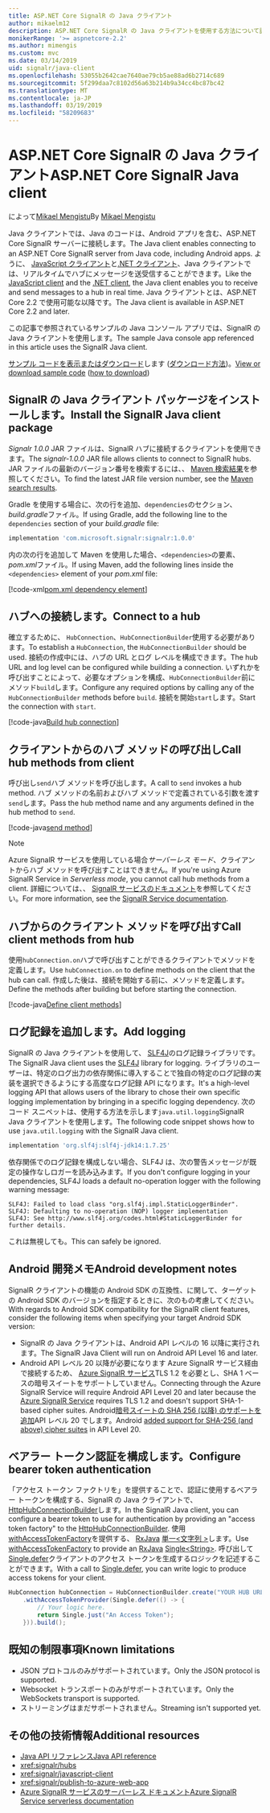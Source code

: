```yaml
---
title: ASP.NET Core SignalR の Java クライアント
author: mikaelm12
description: ASP.NET Core SignalR の Java クライアントを使用する方法について説明します。
monikerRange: '>= aspnetcore-2.2'
ms.author: mimengis
ms.custom: mvc
ms.date: 03/14/2019
uid: signalr/java-client
ms.openlocfilehash: 53055b2642cae7640ae79cb5ae88ad6b2714c689
ms.sourcegitcommit: 5f299daa7c8102d56a63b214b9a34cc4bc87bc42
ms.translationtype: MT
ms.contentlocale: ja-JP
ms.lasthandoff: 03/19/2019
ms.locfileid: "58209683"
---
```

# <a name="aspnet-core-signalr-java-client"></a><span data-ttu-id="c6403-103">ASP.NET Core SignalR の Java クライアント</span><span class="sxs-lookup"><span data-stu-id="c6403-103">ASP.NET Core SignalR Java client</span></span>

<span data-ttu-id="c6403-104">によって[Mikael Mengistu](https://twitter.com/MikaelM_12)</span><span class="sxs-lookup"><span data-stu-id="c6403-104">By [Mikael Mengistu](https://twitter.com/MikaelM_12)</span></span>

<span data-ttu-id="c6403-105">Java クライアントでは、Java のコードは、Android アプリを含む、ASP.NET Core SignalR サーバーに接続します。</span><span class="sxs-lookup"><span data-stu-id="c6403-105">The Java client enables connecting to an ASP.NET Core SignalR server from Java code, including Android apps.</span></span> <span data-ttu-id="c6403-106">ように、 [JavaScript クライアント](xref:signalr/javascript-client)と[.NET クライアント](xref:signalr/dotnet-client)、Java クライアントでは、リアルタイムでハブにメッセージを送受信することができます。</span><span class="sxs-lookup"><span data-stu-id="c6403-106">Like the [JavaScript client](xref:signalr/javascript-client) and the [.NET client](xref:signalr/dotnet-client), the Java client enables you to receive and send messages to a hub in real time.</span></span> <span data-ttu-id="c6403-107">Java クライアントとは、ASP.NET Core 2.2 で使用可能な以降です。</span><span class="sxs-lookup"><span data-stu-id="c6403-107">The Java client is available in ASP.NET Core 2.2 and later.</span></span>

<span data-ttu-id="c6403-108">この記事で参照されているサンプルの Java コンソール アプリでは、SignalR の Java クライアントを使用します。</span><span class="sxs-lookup"><span data-stu-id="c6403-108">The sample Java console app referenced in this article uses the SignalR Java client.</span></span>

<span data-ttu-id="c6403-109">[サンプル コードを表示またはダウンロード](https://github.com/aspnet/Docs/tree/master/aspnetcore/signalr/java-client/sample)します ([ダウンロード方法](xref:index#how-to-download-a-sample))。</span><span class="sxs-lookup"><span data-stu-id="c6403-109">[View or download sample code](https://github.com/aspnet/Docs/tree/master/aspnetcore/signalr/java-client/sample) ([how to download](xref:index#how-to-download-a-sample))</span></span>

## <a name="install-the-signalr-java-client-package"></a><span data-ttu-id="c6403-110">SignalR の Java クライアント パッケージをインストールします。</span><span class="sxs-lookup"><span data-stu-id="c6403-110">Install the SignalR Java client package</span></span>

<span data-ttu-id="c6403-111">*Signalr 1.0.0* JAR ファイルは、SignalR ハブに接続するクライアントを使用できます。</span><span class="sxs-lookup"><span data-stu-id="c6403-111">The *signalr-1.0.0* JAR file allows clients to connect to SignalR hubs.</span></span> <span data-ttu-id="c6403-112">JAR ファイルの最新のバージョン番号を検索するには、、 [Maven 検索結果](https://search.maven.org/search?q=g:com.microsoft.signalr%20AND%20a:signalr)を参照してください。</span><span class="sxs-lookup"><span data-stu-id="c6403-112">To find the latest JAR file version number, see the [Maven search results](https://search.maven.org/search?q=g:com.microsoft.signalr%20AND%20a:signalr).</span></span>

<span data-ttu-id="c6403-113">Gradle を使用する場合に、次の行を追加、`dependencies`のセクション、 *build.gradle*ファイル。</span><span class="sxs-lookup"><span data-stu-id="c6403-113">If using Gradle, add the following line to the `dependencies` section of your *build.gradle* file:</span></span>

```gradle
implementation 'com.microsoft.signalr:signalr:1.0.0'
```

<span data-ttu-id="c6403-114">内の次の行を追加して Maven を使用した場合、`<dependencies>`の要素、 *pom.xml*ファイル。</span><span class="sxs-lookup"><span data-stu-id="c6403-114">If using Maven, add the following lines inside the `<dependencies>` element of your *pom.xml* file:</span></span>

[!code-xml[pom.xml dependency element](java-client/sample/pom.xml?name=snippet_dependencyElement)]

## <a name="connect-to-a-hub"></a><span data-ttu-id="c6403-115">ハブへの接続します。</span><span class="sxs-lookup"><span data-stu-id="c6403-115">Connect to a hub</span></span>

<span data-ttu-id="c6403-116">確立するために、 `HubConnection`、`HubConnectionBuilder`使用する必要があります。</span><span class="sxs-lookup"><span data-stu-id="c6403-116">To establish a `HubConnection`, the `HubConnectionBuilder` should be used.</span></span> <span data-ttu-id="c6403-117">接続の作成中には、ハブの URL とログ レベルを構成できます。</span><span class="sxs-lookup"><span data-stu-id="c6403-117">The hub URL and log level can be configured while building a connection.</span></span> <span data-ttu-id="c6403-118">いずれかを呼び出すことによって、必要なオプションを構成、`HubConnectionBuilder`前にメソッド`build`します。</span><span class="sxs-lookup"><span data-stu-id="c6403-118">Configure any required options by calling any of the `HubConnectionBuilder` methods before `build`.</span></span> <span data-ttu-id="c6403-119">接続を開始`start`します。</span><span class="sxs-lookup"><span data-stu-id="c6403-119">Start the connection with `start`.</span></span>

[!code-java[Build hub connection](java-client/sample/src/main/java/Chat.java?range=16-17)]

## <a name="call-hub-methods-from-client"></a><span data-ttu-id="c6403-120">クライアントからのハブ メソッドの呼び出し</span><span class="sxs-lookup"><span data-stu-id="c6403-120">Call hub methods from client</span></span>

<span data-ttu-id="c6403-121">呼び出し`send`ハブ メソッドを呼び出します。</span><span class="sxs-lookup"><span data-stu-id="c6403-121">A call to `send` invokes a hub method.</span></span> <span data-ttu-id="c6403-122">ハブ メソッドの名前およびハブ メソッドで定義されている引数を渡す`send`します。</span><span class="sxs-lookup"><span data-stu-id="c6403-122">Pass the hub method name and any arguments defined in the hub method to `send`.</span></span>

[!code-java[send method](java-client/sample/src/main/java/Chat.java?range=28)]

> [!NOTE]
> <span data-ttu-id="c6403-123">Azure SignalR サービスを使用している場合*サーバーレス モード*、クライアントからハブ メソッドを呼び出すことはできません。</span><span class="sxs-lookup"><span data-stu-id="c6403-123">If you're using Azure SignalR Service in *Serverless mode*, you cannot call hub methods from a client.</span></span> <span data-ttu-id="c6403-124">詳細については、、 [SignalR サービスのドキュメント](/azure/azure-signalr/signalr-concept-serverless-development-config)を参照してください。</span><span class="sxs-lookup"><span data-stu-id="c6403-124">For more information, see the [SignalR Service documentation](/azure/azure-signalr/signalr-concept-serverless-development-config).</span></span>

## <a name="call-client-methods-from-hub"></a><span data-ttu-id="c6403-125">ハブからのクライアント メソッドを呼び出す</span><span class="sxs-lookup"><span data-stu-id="c6403-125">Call client methods from hub</span></span>

<span data-ttu-id="c6403-126">使用`hubConnection.on`ハブで呼び出すことができるクライアントでメソッドを定義します。</span><span class="sxs-lookup"><span data-stu-id="c6403-126">Use `hubConnection.on` to define methods on the client that the hub can call.</span></span> <span data-ttu-id="c6403-127">作成した後は、接続を開始する前に、メソッドを定義します。</span><span class="sxs-lookup"><span data-stu-id="c6403-127">Define the methods after building but before starting the connection.</span></span>

[!code-java[Define client methods](java-client/sample/src/main/java/Chat.java?range=19-21)]

## <a name="add-logging"></a><span data-ttu-id="c6403-128">ログ記録を追加します。</span><span class="sxs-lookup"><span data-stu-id="c6403-128">Add logging</span></span>

<span data-ttu-id="c6403-129">SignalR の Java クライアントを使用して、 [SLF4J](https://www.slf4j.org/)のログ記録ライブラリです。</span><span class="sxs-lookup"><span data-stu-id="c6403-129">The SignalR Java client uses the [SLF4J](https://www.slf4j.org/) library for logging.</span></span> <span data-ttu-id="c6403-130">ライブラリのユーザーは、特定のログ出力の依存関係に導入することで独自の特定のログ記録の実装を選択できるようにする高度なログ記録 API になります。</span><span class="sxs-lookup"><span data-stu-id="c6403-130">It's a high-level logging API that allows users of the library to chose their own specific logging implementation by bringing in a specific logging dependency.</span></span> <span data-ttu-id="c6403-131">次のコード スニペットは、使用する方法を示します`java.util.logging`SignalR Java クライアントを使用します。</span><span class="sxs-lookup"><span data-stu-id="c6403-131">The following code snippet shows how to use `java.util.logging` with the SignalR Java client.</span></span>

```gradle
implementation 'org.slf4j:slf4j-jdk14:1.7.25'
```

<span data-ttu-id="c6403-132">依存関係でのログ記録を構成しない場合、SLF4J は、次の警告メッセージが既定の操作なしロガーを読み込みます。</span><span class="sxs-lookup"><span data-stu-id="c6403-132">If you don't configure logging in your dependencies, SLF4J loads a default no-operation logger with the following warning message:</span></span>

```
SLF4J: Failed to load class "org.slf4j.impl.StaticLoggerBinder".
SLF4J: Defaulting to no-operation (NOP) logger implementation
SLF4J: See http://www.slf4j.org/codes.html#StaticLoggerBinder for further details.
```

<span data-ttu-id="c6403-133">これは無視しても。</span><span class="sxs-lookup"><span data-stu-id="c6403-133">This can safely be ignored.</span></span>

## <a name="android-development-notes"></a><span data-ttu-id="c6403-134">Android 開発メモ</span><span class="sxs-lookup"><span data-stu-id="c6403-134">Android development notes</span></span>

<span data-ttu-id="c6403-135">SignalR クライアントの機能の Android SDK の互換性、に関して、ターゲットの Android SDK のバージョンを指定するときに、次のもの考慮してください。</span><span class="sxs-lookup"><span data-stu-id="c6403-135">With regards to Android SDK compatibility for the SignalR client features, consider the following items when specifying your target Android SDK version:</span></span>

* <span data-ttu-id="c6403-136">SignalR の Java クライアントは、Android API レベルの 16 以降に実行されます。</span><span class="sxs-lookup"><span data-stu-id="c6403-136">The SignalR Java Client will run on Android API Level 16 and later.</span></span>
* <span data-ttu-id="c6403-137">Android API レベル 20 以降が必要になります Azure SignalR サービス経由で接続するため、 [Azure SignalR サービス](/azure/azure-signalr/signalr-overview)TLS 1.2 を必要とし、SHA 1 ベースの暗号スイートをサポートしていません。</span><span class="sxs-lookup"><span data-stu-id="c6403-137">Connecting through the Azure SignalR Service will require Android API Level 20 and later because the [Azure SignalR Service](/azure/azure-signalr/signalr-overview) requires TLS 1.2 and doesn't support SHA-1-based cipher suites.</span></span> <span data-ttu-id="c6403-138">Android[暗号スイートの SHA 256 (以降) のサポートを追加](https://developer.android.com/reference/javax/net/ssl/SSLSocket)API レベル 20 でします。</span><span class="sxs-lookup"><span data-stu-id="c6403-138">Android [added support for SHA-256 (and above) cipher suites](https://developer.android.com/reference/javax/net/ssl/SSLSocket) in API Level 20.</span></span>

## <a name="configure-bearer-token-authentication"></a><span data-ttu-id="c6403-139">ベアラー トークン認証を構成します。</span><span class="sxs-lookup"><span data-stu-id="c6403-139">Configure bearer token authentication</span></span>

<span data-ttu-id="c6403-140">「アクセス トークン ファクトリを」を提供することで、認証に使用するベアラー トークンを構成する、SignalR の Java クライアントで、 [HttpHubConnectionBuilder](/java/api/com.microsoft.signalr._http_hub_connection_builder?view=aspnet-signalr-java)します。</span><span class="sxs-lookup"><span data-stu-id="c6403-140">In the SignalR Java client, you can configure a bearer token to use for authentication by providing an "access token factory" to the [HttpHubConnectionBuilder](/java/api/com.microsoft.signalr._http_hub_connection_builder?view=aspnet-signalr-java).</span></span> <span data-ttu-id="c6403-141">使用[withAccessTokenFactory](/java/api/com.microsoft.signalr._http_hub_connection_builder.withaccesstokenprovider?view=aspnet-signalr-java#com_microsoft_signalr__http_hub_connection_builder_withAccessTokenProvider_Single_String__)を提供する、 [RxJava](https://github.com/ReactiveX/RxJava) [単一\<文字列 >](http://reactivex.io/documentation/single.html)します。</span><span class="sxs-lookup"><span data-stu-id="c6403-141">Use [withAccessTokenFactory](/java/api/com.microsoft.signalr._http_hub_connection_builder.withaccesstokenprovider?view=aspnet-signalr-java#com_microsoft_signalr__http_hub_connection_builder_withAccessTokenProvider_Single_String__) to provide an [RxJava](https://github.com/ReactiveX/RxJava) [Single\<String>](http://reactivex.io/documentation/single.html).</span></span> <span data-ttu-id="c6403-142">呼び出して[Single.defer](http://reactivex.io/RxJava/javadoc/io/reactivex/Single.html#defer-java.util.concurrent.Callable-)クライアントのアクセス トークンを生成するロジックを記述することができます。</span><span class="sxs-lookup"><span data-stu-id="c6403-142">With a call to [Single.defer](http://reactivex.io/RxJava/javadoc/io/reactivex/Single.html#defer-java.util.concurrent.Callable-), you can write logic to produce access tokens for your client.</span></span>

```java
HubConnection hubConnection = HubConnectionBuilder.create("YOUR HUB URL HERE")
    .withAccessTokenProvider(Single.defer(() -> {
        // Your logic here.
        return Single.just("An Access Token");
    })).build();
```

## <a name="known-limitations"></a><span data-ttu-id="c6403-143">既知の制限事項</span><span class="sxs-lookup"><span data-stu-id="c6403-143">Known limitations</span></span>

* <span data-ttu-id="c6403-144">JSON プロトコルのみがサポートされています。</span><span class="sxs-lookup"><span data-stu-id="c6403-144">Only the JSON protocol is supported.</span></span>
* <span data-ttu-id="c6403-145">Websocket トランスポートのみがサポートされています。</span><span class="sxs-lookup"><span data-stu-id="c6403-145">Only the WebSockets transport is supported.</span></span>
* <span data-ttu-id="c6403-146">ストリーミングはまだサポートされません。</span><span class="sxs-lookup"><span data-stu-id="c6403-146">Streaming isn't supported yet.</span></span>

## <a name="additional-resources"></a><span data-ttu-id="c6403-147">その他の技術情報</span><span class="sxs-lookup"><span data-stu-id="c6403-147">Additional resources</span></span>

* [<span data-ttu-id="c6403-148">Java API リファレンス</span><span class="sxs-lookup"><span data-stu-id="c6403-148">Java API reference</span></span>](/java/api/com.microsoft.signalr?view=aspnet-signalr-java)
* <xref:signalr/hubs>
* <xref:signalr/javascript-client>
* <xref:signalr/publish-to-azure-web-app>
* [<span data-ttu-id="c6403-149">Azure SignalR サービスのサーバーレス ドキュメント</span><span class="sxs-lookup"><span data-stu-id="c6403-149">Azure SignalR Service serverless documentation</span></span>](/azure/azure-signalr/signalr-concept-serverless-development-config)
